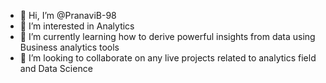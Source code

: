 - 👋 Hi, I’m @PranaviB-98
- 👀 I’m interested in Analytics
- 🌱 I’m currently learning how to derive powerful insights from data using Business analytics tools
- 💞️ I’m looking to collaborate on any live projects related to analytics field and Data Science


<!---
PranaviB-98/PranaviB-98 is a ✨ special ✨ repository because its `README.md` (this file) appears on your GitHub profile.
You can click the Preview link to take a look at your changes.
--->
